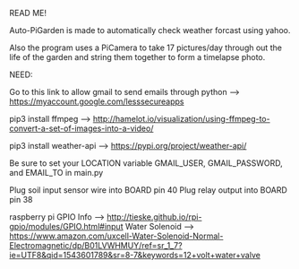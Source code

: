 READ ME!

Auto-PiGarden is made to automatically check weather forcast using yahoo. 

Also the program uses a PiCamera to take 17 pictures/day through out the life of the garden and string them together to form a timelapse photo.


NEED:

Go to this link to allow gmail to send emails through python --> https://myaccount.google.com/lesssecureapps 

pip3 install ffmpeg --> http://hamelot.io/visualization/using-ffmpeg-to-convert-a-set-of-images-into-a-video/

pip3 install weather-api  --> https://pypi.org/project/weather-api/


Be sure to set your LOCATION variable GMAIL_USER, GMAIL_PASSWORD, and EMAIL_TO in main.py

Plug soil input sensor wire into BOARD pin 40 
Plug relay output into BOARD pin 38 


raspberry pi GPIO Info --> http://tieske.github.io/rpi-gpio/modules/GPIO.html#input
Water Solenoid --> https://www.amazon.com/uxcell-Water-Solenoid-Normal-Electromagnetic/dp/B01LVWHMUY/ref=sr_1_7?ie=UTF8&qid=1543601789&sr=8-7&keywords=12+volt+water+valve